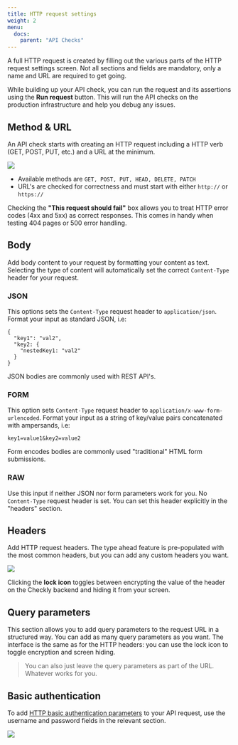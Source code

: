 ```yaml
---
title: HTTP request settings
weight: 2
menu:
  docs:
    parent: "API Checks"
---
```


A full HTTP request is created by filling out the various parts of the HTTP request settings screen. Not all sections and fields
are mandatory, only a name and URL are required to get going.

While building up your API check, you can run the request and its assertions using the **Run request** button. This will run the 
API checks on the production infrastructure and help you debug any issues.

## Method & URL

An API check starts with creating an HTTP request including a HTTP verb (GET, POST, PUT, etc.) and a URL at the minimum.

![](/docs/images/api-checks/http-request-method.png)

- Available methods are `GET, POST, PUT, HEAD, DELETE, PATCH`
- URL's are checked for correctness and must start with either `http://` or `https://`

Checking the **"This request should fail"** box allows you to treat HTTP error codes (4xx and 5xx) as correct responses. This comes
in handy when testing 404 pages or 500 error handling.


## Body

Add body content to your request by formatting your content as text. Selecting the type of content will automatically set the correct `Content-Type` header for your request. 

### JSON

This options sets the `Content-Type` request header to `application/json`. Format your input as standard JSON, i.e:

```
{
  "key1": "val2",
  "key2: {
    "nestedKey1: "val2"
  }
}
```
JSON bodies are commonly used with REST API's.

### FORM

This option sets `Content-Type` request header to `application/x-www-form-urlencoded`. Format your input as a string of key/value pairs concatenated with ampersands, i.e:

```
key1=value1&key2=value2
```
Form encodes bodies are commonly used "traditional" HTML form submissions.

### RAW

Use this input if neither JSON nor form parameters work for you. No `Content-Type` request header is set. You can set this header explicitly in the "headers" section.

## Headers

Add HTTP request headers. The type ahead feature is pre-populated with the most common headers, but you can add any custom headers you want.

![](/docs/images/api-checks/headers-query.png)

Clicking the **lock icon** toggles between encrypting the value of the header on the Checkly backend and hiding it from your screen.

## Query parameters

This section allows you to add query parameters to the request URL in a structured way. You can add as many query parameters as you want. The interface is the same as for the HTTP headers: you can use the lock icon to toggle encryption and screen hiding.

> You can also just leave the query parameters as part of the URL. Whatever works for you.

## Basic authentication

To add [HTTP basic authentication parameters](https://developer.mozilla.org/en-US/docs/Web/HTTP/Authentication) to your API
request, use the username and password fields in the relevant section.

![](/docs/images/api-checks/basic-auth.png)



